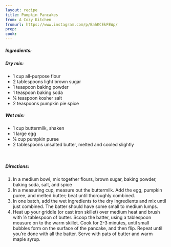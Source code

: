 ```yaml
---
layout: recipe
title: Pumpkin Pancakes
from: A Cozy Kitchen
fromurl: https://www.instagram.com/p/BahKCEkFEWp/
prep: 
cook: 
---
```


##### Ingredients:

##### Dry mix:
* 1 cup all-purpose flour
* 2 tablespoons light brown sugar
* 1 teaspoon baking powder
* 1 teaspoon baking soda
* ¼ teaspoon kosher salt
* 2 teaspoons pumpkin pie spice

##### Wet mix:
* 1 cup buttermilk, shaken
* 1 large egg
* ¼ cup pumpkin puree
* 2 tablespoons unsalted butter, melted and cooled slightly

<br>

##### Directions:

1. In a medium bowl, mix together flours, brown sugar, baking powder,
baking soda, salt, and spice
2. In a measuring cup, measure out the buttermilk. Add the egg,
pumpkin puree, and melted butter; beat until thoroughly combined.
3. In one batch, add the wet ingredients to the dry ingredients and
mix until just combined. The batter should have some small to medium
lumps.
4. Heat up your griddle (or cast iron skillet) over medium heat and
brush with ½ tablespoon of butter. Scoop the batter, using a
tablespoon measure on to the warm skillet. Cook for 2-3 minutes, until
small bubbles form on the surface of the pancake, and then flip.
Repeat until you’re done with all the batter. Serve with pats of
butter and warm maple syrup.
